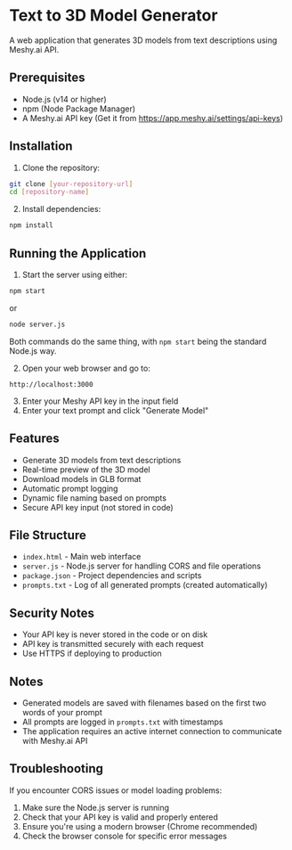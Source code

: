 # Text to 3D Model Generator

A web application that generates 3D models from text descriptions using Meshy.ai API.

## Prerequisites

- Node.js (v14 or higher)
- npm (Node Package Manager)
- A Meshy.ai API key (Get it from https://app.meshy.ai/settings/api-keys)

## Installation

1. Clone the repository:
```bash
git clone [your-repository-url]
cd [repository-name]
```

2. Install dependencies:
```bash
npm install
```

## Running the Application

1. Start the server using either:
```bash
npm start
```
or
```bash
node server.js
```
Both commands do the same thing, with `npm start` being the standard Node.js way.

2. Open your web browser and go to:
```
http://localhost:3000
```

3. Enter your Meshy API key in the input field
4. Enter your text prompt and click "Generate Model"

## Features

- Generate 3D models from text descriptions
- Real-time preview of the 3D model
- Download models in GLB format
- Automatic prompt logging
- Dynamic file naming based on prompts
- Secure API key input (not stored in code)

## File Structure

- `index.html` - Main web interface
- `server.js` - Node.js server for handling CORS and file operations
- `package.json` - Project dependencies and scripts
- `prompts.txt` - Log of all generated prompts (created automatically)

## Security Notes

- Your API key is never stored in the code or on disk
- API key is transmitted securely with each request
- Use HTTPS if deploying to production

## Notes

- Generated models are saved with filenames based on the first two words of your prompt
- All prompts are logged in `prompts.txt` with timestamps
- The application requires an active internet connection to communicate with Meshy.ai API

## Troubleshooting

If you encounter CORS issues or model loading problems:
1. Make sure the Node.js server is running
2. Check that your API key is valid and properly entered
3. Ensure you're using a modern browser (Chrome recommended)
4. Check the browser console for specific error messages 
